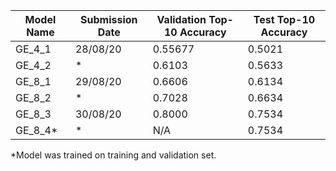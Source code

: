 | Model Name | Submission Date | Validation Top-10 Accuracy | Test Top-10 Accuracy |
|------------|-----------------|----------------------------|----------------------|
| GE_4_1     | 28/08/20        | 0.55677                    | 0.5021               |
| GE_4_2     | *               | 0.6103                     | 0.5633               |
| GE_8_1     | 29/08/20        | 0.6606                     | 0.6134               |
| GE_8_2     | *               | 0.7028                     | 0.6634               |
| GE_8_3     | 30/08/20        | 0.8000                     | 0.7534               |
| GE_8_4*    | *               | N/A                        | 0.7534               |

\*Model was trained on training and validation set.
